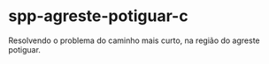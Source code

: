 # spp-agreste-potiguar-c
Resolvendo o problema do caminho mais curto, na região do agreste potiguar. 
